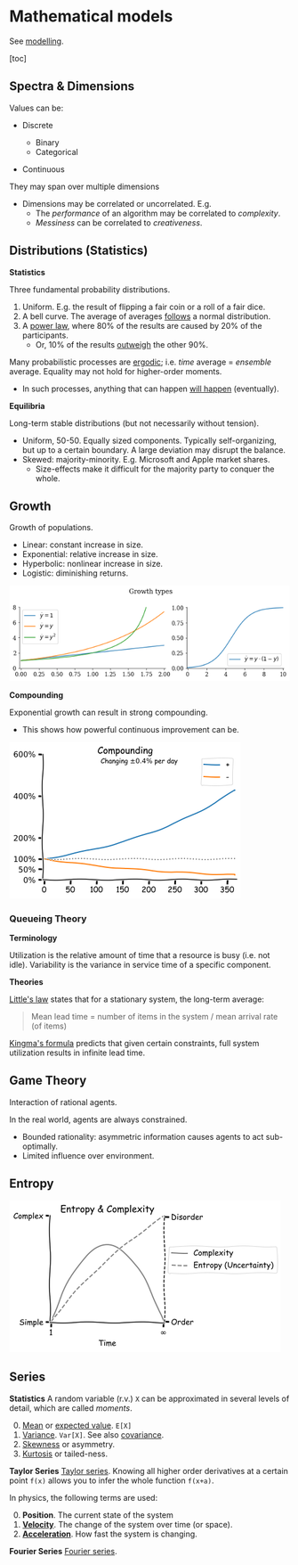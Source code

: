 # Mathematical models

See [modelling](../intelligence/modelling.md).

[toc]

## Spectra & Dimensions

Values can be:

- Discrete
    - Binary
    - Categorical

- Continuous

They may span over multiple dimensions
- Dimensions may be correlated or uncorrelated. E.g.
  - The *performance* of an algorithm may be correlated to *complexity*.
  - *Messiness* can be correlated to *creativeness*.



## Distributions (Statistics)

**Statistics**

Three fundamental probability distributions.

1. Uniform. E.g. the result of flipping a fair coin or a roll of a fair dice.
2. A bell curve. The average of averages [follows](https://en.wikipedia.org/wiki/Central_limit_theorem) a normal distribution.
3. A [power law](https://en.wikipedia.org/wiki/Pareto_distribution), where 80% of the results are caused by 20% of the participants.
    - Or, 10% of the results [outweigh](https://en.wikipedia.org/wiki/Sturgeon's_law) the other 90%.

Many probabilistic processes are [ergodic](https://en.wikipedia.org/wiki/Ergodicity); i.e. *time* average = *ensemble* average. Equality may not hold for higher-order moments.

- In such processes, anything that can happen [will happen](https://en.wikipedia.org/wiki/Murphy's_law) (eventually).

**Equilibria**

Long-term stable distributions (but not necessarily without tension).

- Uniform, 50-50. Equally sized components. Typically self-organizing, but up to a certain boundary. A large deviation may disrupt the balance.
- Skewed: majority-minority. E.g. Microsoft and Apple market shares.
  - Size-effects make it difficult for the majority party to conquer the whole.

## Growth

Growth of populations.

- Linear: constant increase in size.
- Exponential: relative increase in size.
- Hyperbolic: nonlinear increase in size.
- Logistic: diminishing returns.

![plot-ODE-growth](../img/plot-ODE-growth.png)

**Compounding**

Exponential growth can result in strong compounding.

- This shows how powerful continuous improvement can be.

![plot-compounding](../img/plot-compounding.png)

### Queueing Theory

**Terminology**

Utilization is the relative amount of time that a resource is busy (i.e. not idle). Variability is the variance in service time of a specific component.

**Theories**

[Little's law](https://en.wikipedia.org/wiki/Little's_law) states that for a stationary system, the long-term average:

> Mean lead time =  number of items in the system / mean arrival rate (of items)

[Kingma's formula](https://en.wikipedia.org/wiki/Kingman's_formula) predicts that given certain constraints, full system utilization results in infinite lead time.

## Game Theory

Interaction of rational agents.

In the real world, agents are always constrained.

- Bounded rationality: asymmetric information causes agents to act sub-optimally.
- Limited influence over environment.

## Entropy

![plot-entropy-complexity](../img/plot-entropy-complexity.png)

## Series

**Statistics**
A random variable (r.v.) `X` can be approximated in several levels of detail, which are called *moments*.

0. [Mean](https://en.wikipedia.org/wiki/Mean) or [expected value](https://en.wikipedia.org/wiki/Expected_value). `E[X]`
1. [Variance](https://en.wikipedia.org/wiki/Variance). `Var[X]`. See also [covariance](https://en.wikipedia.org/wiki/Covariance).
2. [Skewness](https://en.wikipedia.org/wiki/Skewness) or asymmetry.
3. [Kurtosis](https://en.wikipedia.org/wiki/Kurtosis) or tailed-ness.

**Taylor Series**
[Taylor series](https://en.wikipedia.org/wiki/Taylor_series). Knowing all higher order derivatives at a certain point `f(x)` allows you to infer the whole function `f(x+a)`.

In physics, the following terms are used:

0. **Position**. The current state of the system
1. [**Velocity**](https://en.wikipedia.org/wiki/Velocity). The change of the system over time (or space).
2. [**Acceleration**](https://en.wikipedia.org/wiki/Acceleration). How fast the system is changing.

**Fourier Series**
[Fourier series](https://en.wikipedia.org/wiki/Fourier_series).	
